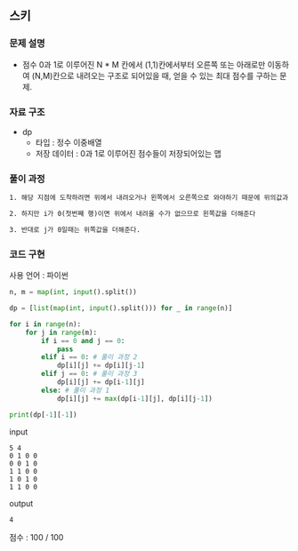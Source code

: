 ## 스키

### 문제 설명

- 점수 0과 1로 이루어진 N \* M 칸에서 (1,1)칸에서부터 오른쪽 또는 아래로만 이동하여 (N,M)칸으로 내려오는 구조로 되어있을 때, 얻을 수 있는 최대 점수를 구하는 문제.<br>

### 자료 구조

- dp<br>
  - 타입 : 정수 이중배열
  - 저장 데이터 : 0과 1로 이루어진 점수들이 저장되어있는 맵

### 풀이 과정

```txt
1. 해당 지점에 도착하려면 위에서 내려오거나 왼쪽에서 오른쪽으로 와야하기 때문에 위의값과 왼쪽의값을 max함수에 넣어 나온 값을 현재위치의 점수값에 더해 저장해준다.

2. 하지만 i가 0(첫번째 행)이면 위에서 내려올 수가 없으므로 왼쪽값을 더해준다

3. 반대로 j가 0일때는 위쪽값을 더해준다.
```

### 코드 구현

사용 언어 : 파이썬

```py
n, m = map(int, input().split())

dp = [list(map(int, input().split())) for _ in range(n)]

for i in range(n):
    for j in range(m):
        if i == 0 and j == 0:
            pass
        elif i == 0: # 풀이 과정 2
            dp[i][j] += dp[i][j-1]
        elif j == 0: # 풀이 과정 3
            dp[i][j] += dp[i-1][j]
        else: # 풀이 과정 1
            dp[i][j] += max(dp[i-1][j], dp[i][j-1])

print(dp[-1][-1])
```

input

```
5 4
0 1 0 0
0 0 1 0
1 1 0 0
1 0 1 0
1 1 0 0
```

output

```
4
```

점수 : 100 / 100<br>
